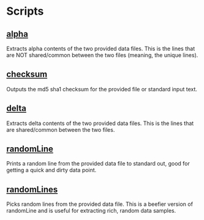Scripts
=======

## [alpha](https://github.com/barrowclift/scripts/blob/master/alpha)

Extracts alpha contents of the two provided data files. This is the lines that are NOT shared/common between the two files (meaning, the unique lines).

## [checksum](https://github.com/barrowclift/scripts/blob/master/checksum)

Outputs the md5 sha1 checksum for the provided file or standard input text.

## [delta](https://github.com/barrowclift/scripts/blob/master/delta)

Extracts delta contents of the two provided data files. This is the lines that are shared/common between the two files.

## [randomLine](https://github.com/barrowclift/scripts/blob/master/randomLine)

Prints a random line from the provided data file to standard out, good for getting a quick and dirty data point.

## [randomLines](https://github.com/barrowclift/scripts/blob/master/randomLines)

Picks random lines from the provided data file. This is a beefier version of randomLine and is useful for extracting rich, random data samples.

